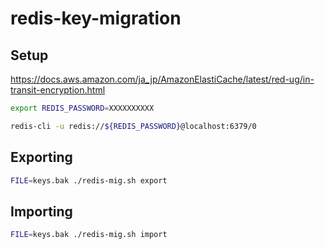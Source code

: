 # redis-key-migration

## Setup

https://docs.aws.amazon.com/ja_jp/AmazonElastiCache/latest/red-ug/in-transit-encryption.html<Paste>

```bash
export REDIS_PASSWORD=XXXXXXXXXX
```

```bash
redis-cli -u redis://${REDIS_PASSWORD}@localhost:6379/0
```

## Exporting

```bash
FILE=keys.bak ./redis-mig.sh export
```

## Importing

```bash
FILE=keys.bak ./redis-mig.sh import
```
